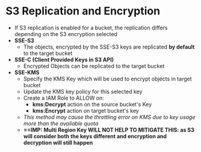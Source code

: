 
# S3 Replication and Encryption

- If S3 replication is enabled for a bucket, the replication differs depending on the S3 encryption selected
- **SSE-S3**
	- The objects, encrypted by the SSE-S3 keys are replicated **by default** to the target bucket
- **SSE-C (Client Provided Keys in S3 API)**
	- Encrypted Objects can be replicated to the target bucket 
- **SSE-KMS**
	- Specify the KMS Key which will be used to encrypt objects in target bucket
	- Update the KMS key policy for this selected key
	- Create a IAM Role to ALLOW on:
		- **kms:Decrypt** action on the source bucket's Key 
		- **kms:Encrypt** action on  target bucket's key
	- *This method may cause the throttling error on KMS due to key usage more than the available quota*
	- **==IMP: Multi Region Key WILL NOT HELP TO MITIGATE THIS: as S3 will consider both the keys different and encryption and decryption will still happen**
